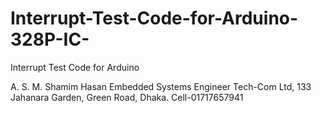 # Interrupt-Test-Code-for-Arduino-328P-IC-
Interrupt Test Code for Arduino 

A. S. M. Shamim Hasan 
Embedded Systems Engineer
Tech-Com Ltd, 133 Jahanara Garden, Green Road, Dhaka.
Cell-01717657941
